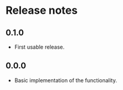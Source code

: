 # Release notes

## 0.1.0

* First usable release.

## 0.0.0

* Basic implementation of the functionality.
